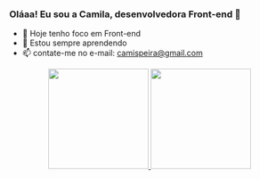 ### Oláaa! Eu sou a Camila, desenvolvedora Front-end 👋


- 🔭 Hoje tenho foco em Front-end
- 🌱 Estou sempre aprendendo
- 📫 contate-me no e-mail: camispeira@gmail.com

<div align="center">
  <a href="https://github.com/CamilaAguiar">
  <img height="180em" src="https://github-readme-stats.vercel.app/api?username=CamilaAguiar&show_icons=true&theme=radical&include_all_commits=true&count_private=true"/>
  <img height="180em" src="https://github-readme-stats.vercel.app/api/top-langs/?username=CamilaAguiar&layout=compact&langs_count=7&theme=radical"/>
</div>
